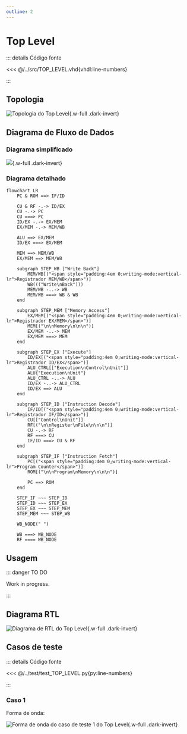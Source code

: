 ```yaml
---
outline: 2
---
```


# Top Level

::: details Código fonte <a href="https://github.com/pfeinsper/24a-CTI-RISCV/blob/main/src/TOP_LEVEL.vhd" target="blank" style="float:right"><Badge type="tip" text="TOP_LEVEL.vhd &boxbox;" /></a>

<<< @/../src/TOP_LEVEL.vhd{vhdl:line-numbers}

:::

## Topologia

![Topologia do Top Level](/images/reference/components/top_level_core.drawio.svg){.w-full .dark-invert}

## Diagrama de Fluxo de Dados

### Diagrama simplificado

![](/images/reference/components/top_level_pipeline.drawio.svg){.w-full .dark-invert}

### Diagrama detalhado

```mermaid
flowchart LR
    PC & ROM ==> IF/ID

    CU & RF -.-> ID/EX
    CU -.-> PC
    CU ===> PC
    ID/EX -.-> EX/MEM
    EX/MEM -.-> MEM/WB

    ALU ==> EX/MEM
    ID/EX ===> EX/MEM

    MEM ==> MEM/WB
    EX/MEM ==> MEM/WB

    subgraph STEP_WB ["Write Back"]
        MEM/WB[("<span style="padding:4em 0;writing-mode:vertical-lr">Registrador MEM/WB</span>")]
        WB((("Write\nBack")))
        MEM/WB -..-> WB
        MEM/WB ===> WB & WB
    end

    subgraph STEP_MEM ["Memory Access"]
        EX/MEM[("<span style="padding:4em 0;writing-mode:vertical-lr">Registrador EX/MEM</span>")]
        MEM[("\n\nMemory\n\n\n")]
        EX/MEM -..-> MEM
        EX/MEM ===> MEM
    end

    subgraph STEP_EX ["Execute"]
        ID/EX[("<span style="padding:4em 0;writing-mode:vertical-lr">Registrador ID/EX</span>")]
        ALU_CTRL[["Execution\nControl\nUnit"]]
        ALU{"Execution\nUnit"}
        ALU_CTRL -..-> ALU
        ID/EX -..-> ALU_CTRL
        ID/EX ==> ALU
    end

    subgraph STEP_ID ["Instruction Decode"]
        IF/ID[("<span style="padding:4em 0;writing-mode:vertical-lr">Registrador IF/ID</span>")]
        CU[["Control\nUnit"]]
        RF[("\n\nRegister\nFile\n\n\n")]
        CU -.-> RF
        RF ===> CU
        IF/ID ===> CU & RF
    end

    subgraph STEP_IF ["Instruction Fetch"]
        PC[("<span style="padding:4em 0;writing-mode:vertical-lr">Program Counter</span>")]
        ROM[("\n\nProgram\nMemory\n\n\n")]

        PC ==> ROM
    end

    STEP_IF ~~~ STEP_ID
    STEP_ID ~~~ STEP_EX
    STEP_EX ~~~ STEP_MEM
    STEP_MEM ~~~ STEP_WB

    WB_NODE(" ")

    WB ===> WB_NODE
    RF ==== WB_NODE
```

## Usagem

::: danger TO DO

Work in progress.

:::

## Diagrama RTL

![Diagrama de RTL do Top Level](/images/reference/components/top_level_netlist.svg){.w-full .dark-invert}

## Casos de teste

::: details Código fonte <a href="https://github.com/pfeinsper/24a-CTI-RISCV/blob/main/test/test_TOP_LEVEL.py" target="blank" style="float:right"><Badge type="tip" text="test_TOP_LEVEL.py &boxbox;" /></a>

<<< @/../test/test_TOP_LEVEL.py{py:line-numbers}

:::

### Caso 1 <Badge type="info" text="tb_top_level_case_1" />

Forma de onda:

![Forma de onda do caso de teste 1 do Top Level](/images/reference/components/tb_top_level_case_1.svg){.w-full .dark-invert}
